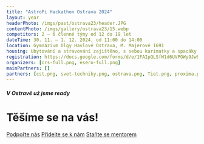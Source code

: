 ```yaml
---
title: "AstroPi Hackathon Ostrava 2024"
layout: year
headerPhoto: /imgs/past/ostrava23/header.JPG
contentPhoto: /imgs/gallery/ostrava23/15.webp
competitors: 2 – 6 členné týmy od 12 do 19 let
dateTime: 30. 11. – 1. 12. 2024, od 11:00 do 14:00
location: Gymnázium Olgy Havlové Ostrava, M. Majerové 1691
housing: Ubytování a stravování zajištěno, s sebou karimatky a spacáky
registration: https://docs.google.com/forms/d/e/1FAIpQLSfW1d6UVPOWy9JwBgU-BxYCM3KRuUlgM_iEfWodFn0daaMs1A/viewform
organizers: [crs-full.png, esero-full.png]
mainPartners: []
partners: [cst.png, svet-techniky.png, ostrava.png, Tiet.png, proxima.png, mattoni.png]
---
```


##### V Ostravě už jsme ready
# Těšíme se na vás!

<div class="section-row">
    <a href="/zapojte-se/spoluprace" class="primary-button">Podpořte nás</a>
    <a href="/zapojte-se/organizator" class="primary-button">Přidejte se k nám</a>
    <a href="/zapojte-se/mentor" class="primary-button">Staňte se mentorem</a>
</div>